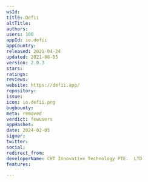 ```yaml
---
wsId: 
title: Defii
altTitle: 
authors: 
users: 100
appId: io.defii
appCountry: 
released: 2021-04-24
updated: 2021-08-05
version: 2.0.3
stars: 
ratings: 
reviews: 
website: https://defii.app/
repository: 
issue: 
icon: io.defii.png
bugbounty: 
meta: removed
verdict: fewusers
appHashes: 
date: 2024-02-05
signer: 
twitter: 
social: 
redirect_from: 
developerName: CHT Innovative Technology PTE.  LTD
features: 

---
```


